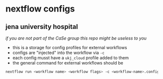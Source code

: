 # nextflow configs 
## jena university hospital
*if you are not part of the CaSe group this repo might be useless to you*

* this is a storage for config profiles for external workflows
* configs are "injected" into the workflow via `-c`
* each config musst have a `ukj_cloud` profile added to them
* the general command for external workflows should be
```bash
nextflow run <workflow name> <workflow flags> -c <workflow-name>.config -profile ukj_cloud
```
